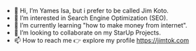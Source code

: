 - 👋 Hi, I’m Yames Isa, but i prefer to be called Jim Koto.
- 👀 I’m interested in Search Engine Optimization (SEO).
- 🌱 I’m currently learning "how to make money from internet".
- 💞️ I’m looking to collaborate on my StarUp Projects.
- 📫 How to reach me 👉 explore my profile https://jimtok.com

<!---
jimtok/Labs is a ✨ special ✨ repository because its `README.md` (this file) appears on your GitHub profile.
You can click the Preview link to take a look at your changes.
--->
